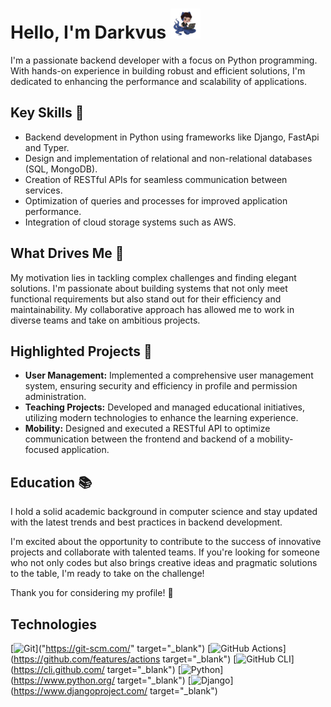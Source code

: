 <style>
  @import url('assets/css/styles.css');
</style>

# Hello, I'm Darkvus ![octodark -icon](assets/img/octocat_48.png)

I'm a passionate backend developer with a focus on Python programming. With hands-on experience in building robust and efficient solutions, I'm dedicated to enhancing the performance and scalability of applications.

## Key Skills 🚀

- Backend development in Python using frameworks like Django, FastApi and Typer.
- Design and implementation of relational and non-relational databases (SQL, MongoDB).
- Creation of RESTful APIs for seamless communication between services.
- Optimization of queries and processes for improved application performance.
- Integration of cloud storage systems such as AWS.

## What Drives Me 🌟

My motivation lies in tackling complex challenges and finding elegant solutions. I'm passionate about building systems that not only meet functional requirements but also stand out for their efficiency and maintainability. My collaborative approach has allowed me to work in diverse teams and take on ambitious projects.

## Highlighted Projects 🚀

- **User Management:** Implemented a comprehensive user management system, ensuring security and efficiency in profile and permission administration.
- **Teaching Projects:** Developed and managed educational initiatives, utilizing modern technologies to enhance the learning experience.
- **Mobility:** Designed and executed a RESTful API to optimize communication between the frontend and backend of a mobility-focused application.


## Education 📚

I hold a solid academic background in computer science and stay updated with the latest trends and best practices in backend development.

I'm excited about the opportunity to contribute to the success of innovative projects and collaborate with talented teams. If you're looking for someone who not only codes but also brings creative ideas and pragmatic solutions to the table, I'm ready to take on the challenge!

Thank you for considering my profile! 🙌
## Technologies
[![Git](https://img.shields.io/badge/Git-orange?style=for-the-badge&logo=git&logoColor=white&labelColor=101010)]("https://git-scm.com/" target="_blank")
[![GitHub Actions](https://img.shields.io/badge/GitHub-Actions-green?style=for-the-badge&logo=github&logoColor=white&labelColor=101010)](https://github.com/features/actions target="_blank")
[![GitHub CLI](https://img.shields.io/badge/GitHub-CLI-yellow?style=for-the-badge&logo=github&logoColor=white&labelColor=101010)](https://cli.github.com/ target="_blank")
[![Python](https://img.shields.io/badge/Python-3776AB?style=for-the-badge&logo=python&logoColor=white&labelColor=101010)](https://www.python.org/ target="_blank")
[![Django](https://img.shields.io/badge/Django-0C4B33?style=for-the-badge&logo=django&logoColor=white&labelColor=101010)](https://www.djangoproject.com/ target="_blank")
